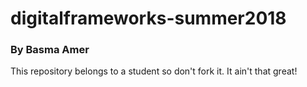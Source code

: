 # digitalframeworks-summer2018
### By Basma Amer
This repository belongs to a student so don't fork it. It ain't that great!
